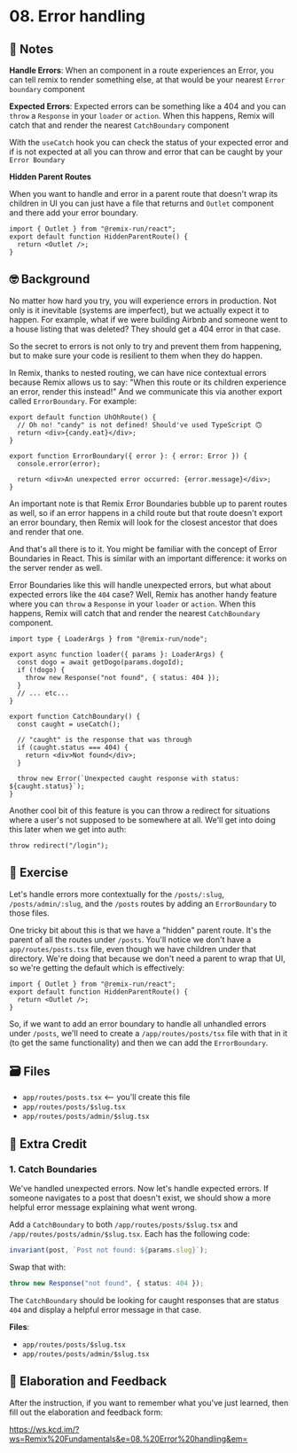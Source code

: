 # 08. Error handling

## 📝 Notes


**Handle Errors**: When an component in a route experiences an Error, you can tell remix to render something else, at that would be your
nearest `Error boundary` component

**Expected Errors**: Expected errors can be something like a 404 and you can `throw` a `Response` in your `loader` or `action`. When this happens, Remix will catch that and render the nearest `CatchBoundary` component

With the `useCatch` hook you can check the status of your expected error and if is not expected at all you can throw and error that can be caught by your `Error Boundary`

**Hidden Parent Routes**

When you want to handle and error in a parent route that doesn't wrap its children in UI
you can just have a file that returns and `Outlet` component and there add your error boundary.


```tsx
import { Outlet } from "@remix-run/react";
export default function HiddenParentRoute() {
  return <Outlet />;
}
```

## 🤓 Background

No matter how hard you try, you will experience errors in production. Not only
is it inevitable (systems are imperfect), but we actually expect it to happen.
For example, what if we were building Airbnb and someone went to a house listing
that was deleted? They should get a 404 error in that case.

So the secret to errors is not only to try and prevent them from happening, but
to make sure your code is resilient to them when they do happen.

In Remix, thanks to nested routing, we can have nice contextual errors because
Remix allows us to say: "When this route or its children experience an error,
render this instead!" And we communicate this via another export called
`ErrorBoundary`. For example:

```tsx
export default function UhOhRoute() {
  // Oh no! "candy" is not defined! Should've used TypeScript 🙃
  return <div>{candy.eat}</div>;
}

export function ErrorBoundary({ error }: { error: Error }) {
  console.error(error);

  return <div>An unexpected error occurred: {error.message}</div>;
}
```

An important note is that Remix Error Boundaries bubble up to parent routes as
well, so if an error happens in a child route but that route doesn't export an
error boundary, then Remix will look for the closest ancestor that does and
render that one.

And that's all there is to it. You might be familiar with the concept of Error
Boundaries in React. This is similar with an important difference: it works on
the server render as well.

Error Boundaries like this will handle unexpected errors, but what about
expected errors like the `404` case? Well, Remix has another handy feature where
you can `throw` a `Response` in your `loader` or `action`. When this happens,
Remix will catch that and render the nearest `CatchBoundary` component.

```tsx
import type { LoaderArgs } from "@remix-run/node";

export async function loader({ params }: LoaderArgs) {
  const dogo = await getDogo(params.dogoId);
  if (!dogo) {
    throw new Response("not found", { status: 404 });
  }
  // ... etc...
}

export function CatchBoundary() {
  const caught = useCatch();

  // "caught" is the response that was through
  if (caught.status === 404) {
    return <div>Not found</div>;
  }

  throw new Error(`Unexpected caught response with status: ${caught.status}`);
}
```

Another cool bit of this feature is you can throw a redirect for situations
where a user's not supposed to be somewhere at all. We'll get into doing this
later when we get into auth:

```tsx
throw redirect("/login");
```

## 💪 Exercise

Let's handle errors more contextually for the `/posts/:slug`,
`/posts/admin/:slug`, and the `/posts` routes by adding an `ErrorBoundary` to
those files.

One tricky bit about this is that we have a "hidden" parent route. It's the
parent of all the routes under `/posts`. You'll notice we don't have a
`app/routes/posts.tsx` file, even though we have children under that directory.
We're doing that because we don't need a parent to wrap that UI, so we're
getting the default which is effectively:

```tsx
import { Outlet } from "@remix-run/react";
export default function HiddenParentRoute() {
  return <Outlet />;
}
```

So, if we want to add an error boundary to handle all unhandled errors under
`/posts`, we'll need to create a `/app/routes/posts/tsx` file with that in it
(to get the same functionality) and then we can add the `ErrorBoundary`.

## 🗃 Files

- `app/routes/posts.tsx` <-- you'll create this file
- `app/routes/posts/$slug.tsx`
- `app/routes/posts/admin/$slug.tsx`

## 💯 Extra Credit

### 1. Catch Boundaries

We've handled unexpected errors. Now let's handle expected errors. If someone
navigates to a post that doesn't exist, we should show a more helpful error
message explaining what went wrong.

Add a `CatchBoundary` to both `/app/routes/posts/$slug.tsx` and
`/app/routes/posts/admin/$slug.tsx`. Each has the following code:

```ts
invariant(post, `Post not found: ${params.slug}`);
```

Swap that with:

```ts
throw new Response("not found", { status: 404 });
```

The `CatchBoundary` should be looking for caught responses that are status `404`
and display a helpful error message in that case.

**Files**:

- `app/routes/posts/$slug.tsx`
- `app/routes/posts/admin/$slug.tsx`

## 🦉 Elaboration and Feedback

After the instruction, if you want to remember what you've just learned, then
fill out the elaboration and feedback form:

https://ws.kcd.im/?ws=Remix%20Fundamentals&e=08.%20Error%20handling&em=
